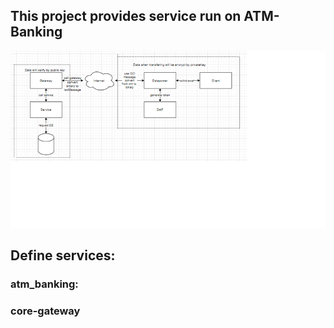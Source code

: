 ## This project provides service run on ATM-Banking
<img src="https://github.com/nam0102ht/project-graduate-actvn-ntnn/blob/master/.img/main-work-flow.png">

## Define services:
### atm_banking:

### core-gateway
